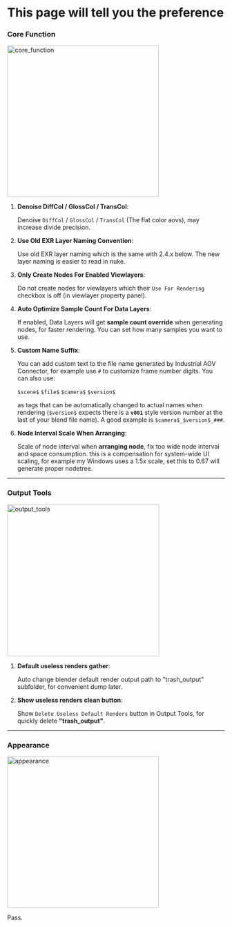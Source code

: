 # This page will tell you the preference

### **Core Function**
<img width="351" alt="core_function" src="https://github.com/user-attachments/assets/9fa6bb66-417a-4c57-a933-9a5ed51d6764" />

1. **Denoise DiffCol / GlossCol / TransCol**: 

    Denoise `DiffCol` / `GlossCol` / `TransCol` (The flat color aovs), may increase divide precision. 
2. **Use Old EXR Layer Naming Convention**:

    Use old EXR layer naming which is the same with 2.4.x below. The new layer naming is easier to read in nuke.
3. **Only Create Nodes For Enabled Viewlayers**:

    Do not create nodes for viewlayers which their `Use For Rendering` checkbox is off (in viewlayer property panel). 
4. **Auto Optimize Sample Count For Data Layers**:

    If enabled, Data Layers will get **sample count override** when generating nodes, for faster rendering. You can set how many samples you want to use.
5. **Custom Name Suffix**:

    You can add custom text to the file name generated by Industrial AOV Connector, for example use `#` to customize frame number digits. You can also use:

     `$scene$` `$file$` `$camera$` `$version$` 

     as tags that can be automatically changed to actual names when rendering (`$version$` expects there is a **`v001`** style version number at the last of your blend file name). A good example is `$camera$_$version$_###`.
6. **Node Interval Scale When Arranging**:

    Scale of node interval when **arranging node**, fix too wide node interval and space consumption. this is a compensation for system-wide UI scaling, for example my Windows uses a 1.5x scale, set this to 0.67 will generate proper nodetree.
---
### **Output Tools**
<img width="352" alt="output_tools" src="https://github.com/user-attachments/assets/ffa908d7-e51f-4367-8544-2ec1629dbe2a" />

1. **Default useless renders gather**: 

    Auto change blender default render output path to "trash_output" subfolder, for convenient dump later.

2. **Show useless renders clean button**:

    Show `Delete Useless Default Renders` button in Output Tools, for quickly delete **"trash_output"**.
---
### **Appearance**
<img width="351" alt="appearance" src="https://github.com/user-attachments/assets/cefe5d71-8107-4109-b097-34c9872092eb" />

Pass.
